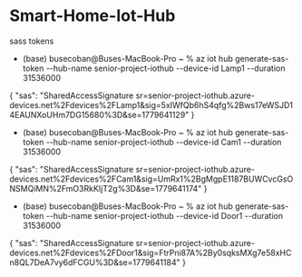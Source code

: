 # Smart-Home-Iot-Hub


sass tokens

- (base) busecoban@Buses-MacBook-Pro ~ % az iot hub generate-sas-token --hub-name senior-project-iothub --device-id Lamp1 --duration 31536000

{
  "sas": "SharedAccessSignature sr=senior-project-iothub.azure-devices.net%2Fdevices%2FLamp1&sig=5xIWfQb6hS4qfg%2Bws17eWSJD14EAUNXoUHm7DG15680%3D&se=1779641129"
}


- (base) busecoban@Buses-MacBook-Pro ~ % az iot hub generate-sas-token --hub-name senior-project-iothub --device-id Cam1 --duration 31536000

{
  "sas": "SharedAccessSignature sr=senior-project-iothub.azure-devices.net%2Fdevices%2FCam1&sig=UmRx1%2BgMgpE1187BUWCvcGsONSMQiMN%2FmO3RkKIjT2g%3D&se=1779641174"
}



- (base) busecoban@Buses-MacBook-Pro ~ % az iot hub generate-sas-token --hub-name senior-project-iothub --device-id Door1 --duration 31536000

{
  "sas": "SharedAccessSignature sr=senior-project-iothub.azure-devices.net%2Fdevices%2FDoor1&sig=FtrPni87A%2By0sqksMXg7e58xHCn8QL7DeA7vy6dFCGU%3D&se=1779641184"
}
